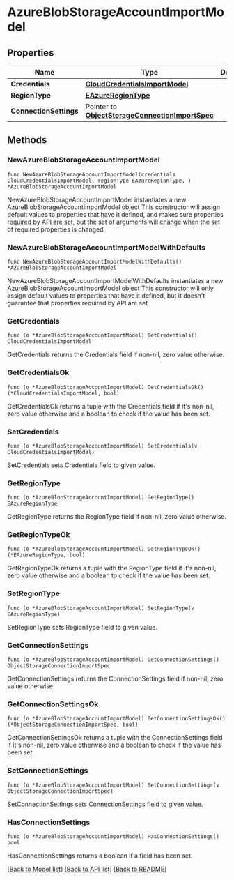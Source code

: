 # AzureBlobStorageAccountImportModel

## Properties

Name | Type | Description | Notes
------------ | ------------- | ------------- | -------------
**Credentials** | [**CloudCredentialsImportModel**](CloudCredentialsImportModel.md) |  | 
**RegionType** | [**EAzureRegionType**](EAzureRegionType.md) |  | 
**ConnectionSettings** | Pointer to [**ObjectStorageConnectionImportSpec**](ObjectStorageConnectionImportSpec.md) |  | [optional] 

## Methods

### NewAzureBlobStorageAccountImportModel

`func NewAzureBlobStorageAccountImportModel(credentials CloudCredentialsImportModel, regionType EAzureRegionType, ) *AzureBlobStorageAccountImportModel`

NewAzureBlobStorageAccountImportModel instantiates a new AzureBlobStorageAccountImportModel object
This constructor will assign default values to properties that have it defined,
and makes sure properties required by API are set, but the set of arguments
will change when the set of required properties is changed

### NewAzureBlobStorageAccountImportModelWithDefaults

`func NewAzureBlobStorageAccountImportModelWithDefaults() *AzureBlobStorageAccountImportModel`

NewAzureBlobStorageAccountImportModelWithDefaults instantiates a new AzureBlobStorageAccountImportModel object
This constructor will only assign default values to properties that have it defined,
but it doesn't guarantee that properties required by API are set

### GetCredentials

`func (o *AzureBlobStorageAccountImportModel) GetCredentials() CloudCredentialsImportModel`

GetCredentials returns the Credentials field if non-nil, zero value otherwise.

### GetCredentialsOk

`func (o *AzureBlobStorageAccountImportModel) GetCredentialsOk() (*CloudCredentialsImportModel, bool)`

GetCredentialsOk returns a tuple with the Credentials field if it's non-nil, zero value otherwise
and a boolean to check if the value has been set.

### SetCredentials

`func (o *AzureBlobStorageAccountImportModel) SetCredentials(v CloudCredentialsImportModel)`

SetCredentials sets Credentials field to given value.


### GetRegionType

`func (o *AzureBlobStorageAccountImportModel) GetRegionType() EAzureRegionType`

GetRegionType returns the RegionType field if non-nil, zero value otherwise.

### GetRegionTypeOk

`func (o *AzureBlobStorageAccountImportModel) GetRegionTypeOk() (*EAzureRegionType, bool)`

GetRegionTypeOk returns a tuple with the RegionType field if it's non-nil, zero value otherwise
and a boolean to check if the value has been set.

### SetRegionType

`func (o *AzureBlobStorageAccountImportModel) SetRegionType(v EAzureRegionType)`

SetRegionType sets RegionType field to given value.


### GetConnectionSettings

`func (o *AzureBlobStorageAccountImportModel) GetConnectionSettings() ObjectStorageConnectionImportSpec`

GetConnectionSettings returns the ConnectionSettings field if non-nil, zero value otherwise.

### GetConnectionSettingsOk

`func (o *AzureBlobStorageAccountImportModel) GetConnectionSettingsOk() (*ObjectStorageConnectionImportSpec, bool)`

GetConnectionSettingsOk returns a tuple with the ConnectionSettings field if it's non-nil, zero value otherwise
and a boolean to check if the value has been set.

### SetConnectionSettings

`func (o *AzureBlobStorageAccountImportModel) SetConnectionSettings(v ObjectStorageConnectionImportSpec)`

SetConnectionSettings sets ConnectionSettings field to given value.

### HasConnectionSettings

`func (o *AzureBlobStorageAccountImportModel) HasConnectionSettings() bool`

HasConnectionSettings returns a boolean if a field has been set.


[[Back to Model list]](../README.md#documentation-for-models) [[Back to API list]](../README.md#documentation-for-api-endpoints) [[Back to README]](../README.md)



